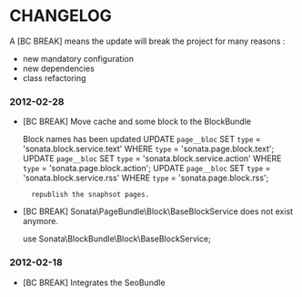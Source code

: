 CHANGELOG
=========

A [BC BREAK] means the update will break the project for many reasons :

* new mandatory configuration
* new dependencies
* class refactoring

### 2012-02-28


* [BC BREAK] Move cache and some block to the BlockBundle

    Block names has been updated
        UPDATE `page__bloc` SET `type` = 'sonata.block.service.text' WHERE `type` = 'sonata.page.block.text';
        UPDATE `page__bloc` SET `type` = 'sonata.block.service.action' WHERE `type` = 'sonata.page.block.action';
        UPDATE `page__bloc` SET `type` = 'sonata.block.service.rss' WHERE `type` = 'sonata.page.block.rss';

        republish the snaphsot pages.

* [BC BREAK] Sonata\PageBundle\Block\BaseBlockService does not exist anymore.

    use Sonata\BlockBundle\Block\BaseBlockService;


### 2012-02-18

* [BC BREAK] Integrates the SeoBundle